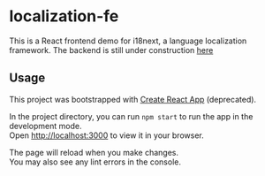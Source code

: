 # localization-fe
This is a React frontend demo for i18next, a language localization framework. The backend is still under construction [here](https://github.com/robieli/localization-be)

## Usage

This project was bootstrapped with [Create React App](https://github.com/facebook/create-react-app) (deprecated).

In the project directory, you can run `npm start` to run the app in the development mode.\
Open [http://localhost:3000](http://localhost:3000) to view it in your browser.

The page will reload when you make changes.\
You may also see any lint errors in the console.
